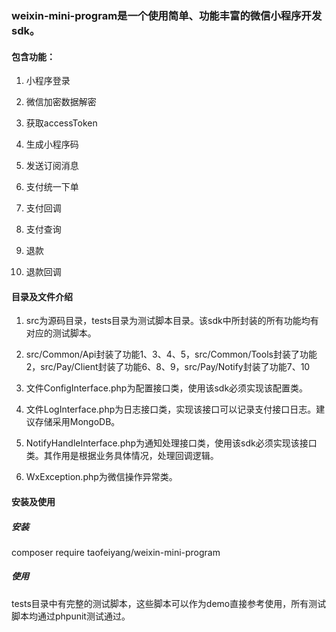 ### weixin-mini-program是一个使用简单、功能丰富的微信小程序开发sdk。

#### 包含功能：

1. 小程序登录

2. 微信加密数据解密

3. 获取accessToken

4. 生成小程序码

5. 发送订阅消息

6. 支付统一下单

7. 支付回调

8. 支付查询

9. 退款

10. 退款回调

#### 目录及文件介绍
1. src为源码目录，tests目录为测试脚本目录。该sdk中所封装的所有功能均有对应的测试脚本。

2. src/Common/Api封装了功能1、3、4、5，src/Common/Tools封装了功能2，src/Pay/Client封装了功能6、8、9，src/Pay/Notify封装了功能7、10

3. 文件ConfigInterface.php为配置接口类，使用该sdk必须实现该配置类。

4. 文件LogInterface.php为日志接口类，实现该接口可以记录支付接口日志。建议存储采用MongoDB。

5. NotifyHandleInterface.php为通知处理接口类，使用该sdk必须实现该接口类。其作用是根据业务具体情况，处理回调逻辑。

6. WxException.php为微信操作异常类。

#### 安装及使用
##### 安装
composer require taofeiyang/weixin-mini-program
##### 使用
tests目录中有完整的测试脚本，这些脚本可以作为demo直接参考使用，所有测试脚本均通过phpunit测试通过。
